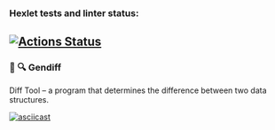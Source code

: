 ### Hexlet tests and linter status:
[![Actions Status](https://github.com/Gushchin-A/java-project-71/actions/workflows/hexlet-check.yml/badge.svg)](https://github.com/Gushchin-A/java-project-71/actions)
---
### 📑 🔍 Gendiff
Diff Tool – a program that determines the difference between two data structures.

[![asciicast](https://asciinema.org/a/B1SLB9TtXm87XURxB1NmpArMB.svg)](https://asciinema.org/a/B1SLB9TtXm87XURxB1NmpArMB)
